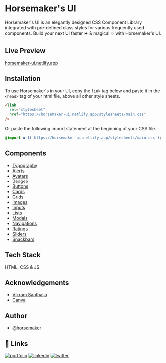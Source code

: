 # Horsemaker's UI

Horsemaker's UI is an elegantly designed CSS Component Library integrated with pre-defined class styles for various frequently used components. Build your next UI faster ⏩ & magical ✨ with Horsemaker's UI.

## Live Preview

[horsemaker-ui.netlify.app](https://horsemaker-ui.netlify.app/)

## Installation

To use Horsemaker's in your UI, copy the `link` tag below and paste it in the `<head>` tag of your html file, above all other style sheets.

```html
<link
  rel="stylesheet"
  href="https://horsemaker-ui.netlify.app/stylesheets/main.css"
/>
```

Or paste the following import statement at the beginning of your CSS file.

```css
@import url('https://horsemaker-ui.netlify.app/stylesheets/main.css');
```

## Components

- [Typography](https://horsemaker-ui.netlify.app/components/typography/index.html)
- [Alerts](https://horsemaker-ui.netlify.app/components/alerts/index.html)
- [Avatars](https://horsemaker-ui.netlify.app/components/avatars/index.html)
- [Badges](https://horsemaker-ui.netlify.app/components/badges/index.html)
- [Buttons](https://horsemaker-ui.netlify.app/components/buttons/index.html)
- [Cards](https://horsemaker-ui.netlify.app/components/cards/index.html)
- [Grids](https://horsemaker-ui.netlify.app/components/grids/index.html)
- [Images](https://horsemaker-ui.netlify.app/components/images/index.html)
- [Inputs](https://horsemaker-ui.netlify.app/components/inputs/index.html)
- [Lists](https://horsemaker-ui.netlify.app/components/lists/index.html)
- [Modals](https://horsemaker-ui.netlify.app/components/modals/index.html)
- [Navigations](https://horsemaker-ui.netlify.app/components/navigations/index.html)
- [Ratings](https://horsemaker-ui.netlify.app/components/ratings/index.html)
- [Sliders](https://horsemaker-ui.netlify.app/components/sliders/index.html)
- [Snackbars](https://horsemaker-ui.netlify.app/components/snackbars/index.html)

## Tech Stack

HTML, CSS & JS

## Acknowledgements

- [Vikram Santhalia](https://twitter.com/VikramSanthalia)
- [Canva](https://www.canva.com/)

## Author

- [@horsemaker](https://github.com/horsemaker)

## 🔗 Links

[![portfolio](https://img.shields.io/badge/my_portfolio-000?style=for-the-badge&logo=ko-fi&logoColor=white)](https://ghodekaryash.netlify.app/)
[![linkedin](https://img.shields.io/badge/linkedin-0A66C2?style=for-the-badge&logo=linkedin&logoColor=white)](https://www.linkedin.com/in/yashghodekar/)
[![twitter](https://img.shields.io/badge/twitter-1DA1F2?style=for-the-badge&logo=twitter&logoColor=white)](https://twitter.com/horsemaker_)
